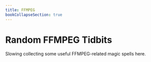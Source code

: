 ```yaml
---
title: FFMPEG
bookCollapseSection: true
---
```


# Random FFMPEG Tidbits

Slowing collecting some useful FFMPEG-related magic spells here.
